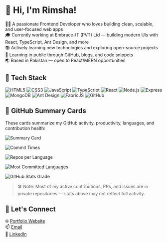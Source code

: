 # 👋 Hi, I'm Rimsha!

👩‍💻 A passionate Frontend Developer who loves building clean, scalable, and user-focused web apps  
🎓 Currently working at Embrace-IT (PVT) Ltd — building modern UIs with React, TypeScript, Ant Design, and more  
📚 Actively learning new technologies and exploring open-source projects  
🧠 Learning in public through GitHub, blogs, and code snippets  
🌏 Based in Pakistan — open to React/MERN opportunities 

## 🧰 Tech Stack

![HTML5](https://img.shields.io/badge/-HTML5-E34F26?style=flat&logo=html5&logoColor=white)
![CSS3](https://img.shields.io/badge/-CSS3-1572B6?style=flat&logo=css3&logoColor=white)
![JavaScript](https://img.shields.io/badge/-JavaScript-F7DF1E?style=flat&logo=javascript&logoColor=black)
![TypeScript](https://img.shields.io/badge/-TypeScript-3178C6?style=flat&logo=typescript&logoColor=white)
![React](https://img.shields.io/badge/-React-61DAFB?style=flat&logo=react&logoColor=black)
![Node.js](https://img.shields.io/badge/-Node.js-339933?style=flat&logo=node.js&logoColor=white)
![Express](https://img.shields.io/badge/-Express-000000?style=flat&logo=express&logoColor=white)
![MongoDB](https://img.shields.io/badge/-MongoDB-47A248?style=flat&logo=mongodb&logoColor=white)
![Ant Design](https://img.shields.io/badge/-AntDesign-0170FE?style=flat&logo=ant-design&logoColor=white)
![FabricJS](https://img.shields.io/badge/-FabricJS-0D597F?style=flat)
![GitHub](https://img.shields.io/badge/-GitHub-181717?style=flat&logo=github&logoColor=white)

## 🧾 GitHub Summary Cards

These cards summarize my GitHub activity, productivity, languages, and contribution health:

![Summary Card](https://github-profile-summary-cards.vercel.app/api/cards/profile-details?username=RimshaKhanSherwani&theme=tokyonight)

![Commit Times](https://github-profile-summary-cards.vercel.app/api/cards/productive-time?username=RimshaKhanSherwani&theme=tokyonight&utcOffset=+5)

![Repos per Language](https://github-profile-summary-cards.vercel.app/api/cards/repos-per-language?username=RimshaKhanSherwani&theme=tokyonight)

![Most Committed Languages](https://github-profile-summary-cards.vercel.app/api/cards/most-commit-language?username=RimshaKhanSherwani&theme=tokyonight)

![GitHub Stats Grade](https://github-profile-summary-cards.vercel.app/api/cards/stats?username=RimshaKhanSherwani&theme=tokyonight)

> 🛠 Note: Most of my active contributions, PRs, and issues are in private repositories — stats above may not reflect full activity.

## 🔗 Let's Connect

🌐 [Portfolio Website](#)  
📫 [Email](rimshasherwani@gmail.com)  
💼 [LinkedIn](https://www.linkedin.com/in/rimsha-sherwani-916b77262/)  
